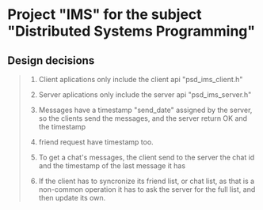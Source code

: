 # Project "IMS" for the subject "Distributed Systems Programming"

## Design decisions


> 1. Client aplications only include the client api "psd_ims_client.h"
>
> 2. Server aplications only include the server api "psd_ims_server.h"
>
> 3. Messages have a timestamp "send_date" assigned by the server, so the clients send the messages, and
> the server return OK and the timestamp
>
> 4. friend request have timestamp too.
>
> 5. To get a chat's messages, the client send to the server the chat id and the timestamp
> of the last message it has
>
> 6. If the client has to syncronize its friend list, or chat list, as that is a non-common operation
> it has to ask the server for the full list, and then update its own.

